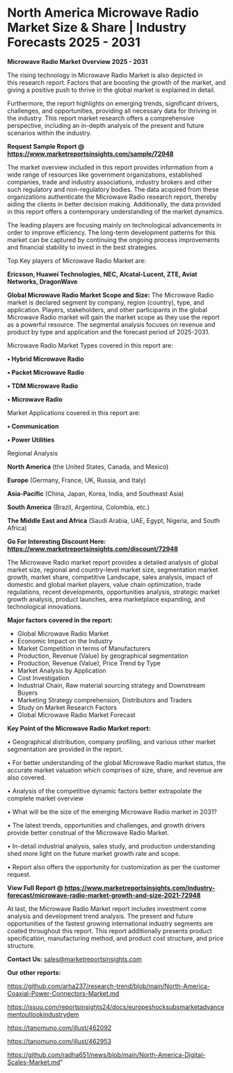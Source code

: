 # North America Microwave Radio Market Size & Share | Industry Forecasts 2025 - 2031

<Strong> Microwave Radio Market Overview 2025 - 2031</strong>

The rising technology in Microwave Radio Market is also depicted in this research report. Factors that are boosting the growth of the market, and giving a positive push to thrive in the global market is explained in detail.

Furthermore, the report highlights on emerging trends, significant drivers, challenges, and opportunities, providing all necessary data for thriving in the industry. This report market research offers a comprehensive perspective, including an in-depth analysis of the present and future scenarios within the industry.

<strong>Request Sample Report @ <a href=https://www.marketreportsinsights.com/sample/72948>https://www.marketreportsinsights.com/sample/72948</a></strong>

The market overview included in this report provides information from a wide range of resources like government organizations, established companies, trade and industry associations, industry brokers and other such regulatory and non-regulatory bodies. The data acquired from these organizations authenticate the Microwave Radio research report, thereby aiding the clients in better decision making. Additionally, the data provided in this report offers a contemporary understanding of the market dynamics.

The leading players are focusing mainly on technological advancements in order to improve efficiency. The long-term development patterns for this market can be captured by continuing the ongoing process improvements and financial stability to invest in the best strategies.

Top Key players of Microwave Radio Market are:

<strong>Ericsson, Huawei Technologies, NEC, Alcatal-Lucent, ZTE, Aviat Networks, DragonWave</strong>

<strong><b>Global Microwave Radio Market Scope and Size:</b></strong>
The Microwave Radio market is declared segment by company, region (country), type, and application. Players, stakeholders, and other participants in the global Microwave Radio market will gain the market scope as they use the report as a powerful resource. The segmental analysis focuses on revenue and product by type and application and the forecast period of 2025-2031.

Microwave Radio Market Types covered in this report are:

<strong>• Hybrid Microwave Radio

• Packet Microwave Radio

• TDM Microwave Radio

• Microwave Radio</strong>

Market Applications covered in this report are:

<strong>• Communication

• Power Utilities</strong> 

Regional Analysis

<strong>North America</strong> (the United States, Canada, and Mexico)

<strong>Europe</strong> (Germany, France, UK, Russia, and Italy)

<strong>Asia-Pacific</strong> (China, Japan, Korea, India, and Southeast Asia)

<strong>South America</strong> (Brazil, Argentina, Colombia, etc.)

<strong>The Middle East and Africa</strong> (Saudi Arabia, UAE, Egypt, Nigeria, and South Africa)

<strong>Go For Interesting Discount Here: <a href=https://www.marketreportsinsights.com/discount/72948>https://www.marketreportsinsights.com/discount/72948</a></strong>

The Microwave Radio market report provides a detailed analysis of global market size, regional and country-level market size, segmentation market growth, market share, competitive Landscape, sales analysis, impact of domestic and global market players, value chain optimization, trade regulations, recent developments, opportunities analysis, strategic market growth analysis, product launches, area marketplace expanding, and technological innovations.

<strong><b>Major factors covered in the report:</b></strong>
<ul>
  <li>Global Microwave Radio Market </li>
  <li>Economic Impact on the Industry</li>
  <li>Market Competition in terms of Manufacturers</li>
  <li>Production, Revenue (Value) by geographical segmentation</li>
  <li>Production, Revenue (Value), Price Trend by Type</li>
  <li>Market Analysis by Application</li>
  <li>Cost Investigation</li>
  <li>Industrial Chain, Raw material sourcing strategy and Downstream Buyers</li>
  <li>Marketing Strategy comprehension, Distributors and Traders</li>
  <li>Study on Market Research Factors</li>
  <li>Global Microwave Radio Market Forecast</li>
</ul>

<strong><b>Key Point of the Microwave Radio Market report:</b></strong>

• Geographical distribution, company profiling, and various other market segmentation are provided in the report.

• For better understanding of the global Microwave Radio market status, the accurate market valuation which comprises of size, share, and revenue are also covered.

• Analysis of the competitive dynamic factors better extrapolate the complete market overview

• What will be the size of the emerging Microwave Radio market in 2031?

• The latest trends, opportunities and challenges, and growth drivers provide better construal of the Microwave Radio Market.

• In-detail industrial analysis, sales study, and production understanding shed more light on the future market growth rate and scope.

• Report also offers the opportunity for customization as per the customer request.

<strong><b>View Full Report @ <a href=https://www.marketreportsinsights.com/industry-forecast/microwave-radio-market-growth-and-size-2021-72948>https://www.marketreportsinsights.com/industry-forecast/microwave-radio-market-growth-and-size-2021-72948</a></b></strong>


At last, the Microwave Radio Market report includes investment come analysis and development trend analysis. The present and future opportunities of the fastest growing international industry segments are coated throughout this report. This report additionally presents product specification, manufacturing method, and product cost structure, and price structure.

<strong>Contact Us:</strong>
sales@marketreportsinsights.com

<strong>Our other reports:</strong>

<a href=https://github.com/arha237/research-trend/blob/main/North-America-Coaxial-Power-Connectors-Market.md>https://github.com/arha237/research-trend/blob/main/North-America-Coaxial-Power-Connectors-Market.md</a>

<a href=https://issuu.com/reportsinsights24/docs/europeshocksubsmarketadvancementoutlookindustrydem>https://issuu.com/reportsinsights24/docs/europeshocksubsmarketadvancementoutlookindustrydem</a>

<a href=https://tanomuno.com/illust/462092>https://tanomuno.com/illust/462092</a>

<a href=https://tanomuno.com/illust/462953>https://tanomuno.com/illust/462953</a>

<a href=https://github.com/radha651/news/blob/main/North-America-Digital-Scales-Market.md>https://github.com/radha651/news/blob/main/North-America-Digital-Scales-Market.md</a>"
